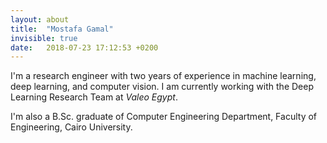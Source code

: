 ```yaml
---
layout: about
title:  "Mostafa Gamal"
invisible: true
date:   2018-07-23 17:12:53 +0200
---
```

I'm a research engineer with two years of experience in machine learning, deep learning, and computer vision. I am currently working with the Deep Learning Research Team at *Valeo Egypt*.

I'm also a B.Sc. graduate of Computer Engineering Department, Faculty of Engineering, Cairo University.
